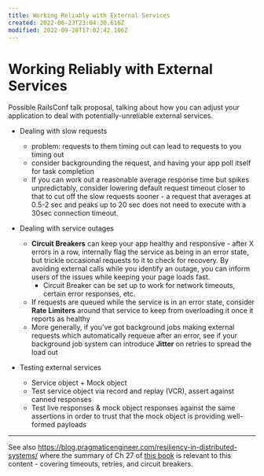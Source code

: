 ```yaml
---
title: Working Reliably with External Services
created: 2022-06-23T23:04:30.616Z
modified: 2022-09-28T17:02:42.106Z
---
```


# Working Reliably with External Services

Possible RailsConf talk proposal, talking about how you can adjust your application to deal with potentially-unreliable external services.

- Dealing with slow requests
  - problem: requests to them timing out can lead to requests to you timing out
  - consider backgrounding the request, and having your app poll itself for task completion
  - If you can work out a reasonable average response time but spikes unpredictably, consider lowering default request timeout closer to that to cut off the slow requests sooner - a request that averages at 0.5-2 sec and peaks up to 20 sec does not need to execute with a 30sec connection timeout.

- Dealing with service outages
  - **Circuit Breakers** can keep your app healthy and responsive - after X errors in a row, internally flag the service as being in an error state, but trickle occasional requests to it to check for recovery. By avoiding external calls while you identify an outage, you can inform users of the issues while keeping your page loads fast.
    - Circuit Breaker can be set up to work for network timeouts, certain error responses, etc.
  - If requests are queued while the service is in an error state, consider **Rate Limiters** around that service to keep from overloading it once it reports as healthy
  - More generally, if you've got background jobs making external requests which automatically requeue after an error, see if your background job system can introduce **Jitter** on retries to spread the load out

- Testing external services
  - Service object + Mock object
  - Test service object via record and replay (VCR), assert against canned responses
  - Test live responses & mock object responses against the same assertions in order to trust that the mock object is providing well-formed payloads

---

See also https://blog.pragmaticengineer.com/resiliency-in-distributed-systems/ where the summary of Ch 27 of [this book](https://understandingdistributed.systems/) is relevant to this content - covering timeouts, retries, and circuit breakers.


